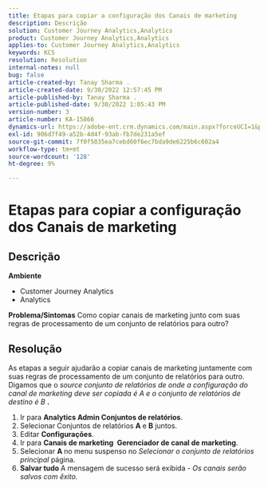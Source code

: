 ```yaml
---
title: Etapas para copiar a configuração dos Canais de marketing
description: Descrição
solution: Customer Journey Analytics,Analytics
product: Customer Journey Analytics,Analytics
applies-to: Customer Journey Analytics,Analytics
keywords: KCS
resolution: Resolution
internal-notes: null
bug: false
article-created-by: Tanay Sharma .
article-created-date: 9/30/2022 12:57:45 PM
article-published-by: Tanay Sharma .
article-published-date: 9/30/2022 1:05:43 PM
version-number: 3
article-number: KA-15866
dynamics-url: https://adobe-ent.crm.dynamics.com/main.aspx?forceUCI=1&pagetype=entityrecord&etn=knowledgearticle&id=bab66c76-bf40-ed11-9db1-0022480868ff
exl-id: 906d7f49-a52b-4d4f-93ab-fb7de231a5ef
source-git-commit: 7f0f5035ea7cebd60f6ec7bda9de6225b6c602a4
workflow-type: tm+mt
source-wordcount: '128'
ht-degree: 9%

---
```


# Etapas para copiar a configuração dos Canais de marketing

## Descrição

<b>Ambiente</b>
- Customer Journey Analytics
- Analytics



<b>Problema/Sintomas</b>
Como copiar canais de marketing junto com suas regras de processamento de um conjunto de relatórios para outro?


## Resolução


As etapas a seguir ajudarão a copiar canais de marketing juntamente com suas regras de processamento de um conjunto de relatórios para outro. Digamos que o *source<b> </b>conjunto de relatórios *de onde a configuração do canal de marketing deve ser copiada é* A *e o* conjunto de relatórios de destino *é* B <b>*.</b>

1. Ir para <b>Analytics </b> <b>Admin </b> <b>Conjuntos de relatórios</b>.
2. Selecionar Conjuntos de relatórios <b>A </b>e <b>B</b> juntos.
3. Editar <b>Configurações</b>.
4. Ir para <b>Canais de marketing </b> <b>Gerenciador de canal de marketing</b>.
5. Selecionar <b>A </b>no menu suspenso no *Selecionar o conjunto de relatórios principal* página.
6. <b>Salvar tudo </b> A mensagem de sucesso será exibida - *Os canais serão salvos com êxito.*
